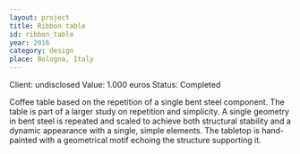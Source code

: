 ```yaml
---
layout: project
title: Ribbon table
id: ribbon_table
year: 2016
category: design
place: Bologna, Italy
---
```

Client: undisclosed
Value: 1.000 euros 
Status: Completed

Coffee table based on the repetition of a single bent steel component.
The table is part of a larger study on repetition and simplicity. 
A single geometry in bent steel is repeated and scaled to achieve both structural stability and a dynamic appearance with a single, 
simple elements. The tabletop is hand-painted with a geometrical motif echoing the structure supporting it.
